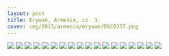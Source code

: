```yaml
---
layout: post
title: Erywań, Armenia, cz. 1.
cover: img/2015/armenia/erywan/DSC0237.png
---
```

<img src="/img/2015/armenia/erywan/DSC0237.png">
<img src="/img/2015/armenia/erywan/DSC0231.png">
<img src="/img/2015/armenia/erywan/DSC0235.png">
<img src="/img/2015/armenia/erywan/DSC0240.png">
<img src="/img/2015/armenia/erywan/DSC0251.png">
<img src="/img/2015/armenia/erywan/DSC0254.png">
<img src="/img/2015/armenia/erywan/DSC0255.png">
<img src="/img/2015/armenia/erywan/DSC0259.png">
<img src="/img/2015/armenia/erywan/DSC0263.png">
<img src="/img/2015/armenia/erywan/DSC0264.png">
<img src="/img/2015/armenia/erywan/DSC0270.png">
<img src="/img/2015/armenia/erywan/DSC0276.png">
<img src="/img/2015/armenia/erywan/DSC0278.png">
<img src="/img/2015/armenia/erywan/DSC0279.png">
<img src="/img/2015/armenia/erywan/DSC0303.png">
<img src="/img/2015/armenia/erywan/DSC0305.png">
<img src="/img/2015/armenia/erywan/DSC0317.png">
<img src="/img/2015/armenia/erywan/DSC0328.png">

<div class="fb-comments" data-href="http://emilkape.github.io/Erywan-2015" data-numposts="5" data-width="100%"></div>

